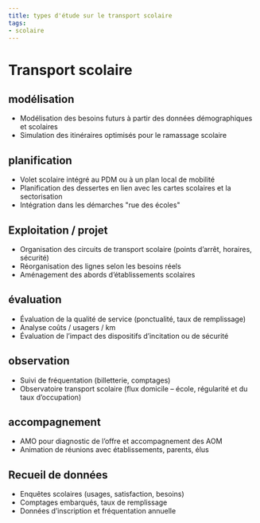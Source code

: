 ```yaml
---
title: types d'étude sur le transport scolaire
tags:
- scolaire
---
```

# Transport scolaire

## modélisation
- Modélisation des besoins futurs à partir des données démographiques et scolaires
- Simulation des itinéraires optimisés pour le ramassage scolaire

## planification
- Volet scolaire intégré au PDM ou à un plan local de mobilité
- Planification des dessertes en lien avec les cartes scolaires et la sectorisation
- Intégration dans les démarches "rue des écoles"

## Exploitation / projet
- Organisation des circuits de transport scolaire (points d’arrêt, horaires, sécurité)
- Réorganisation des lignes selon les besoins réels
- Aménagement des abords d’établissements scolaires

## évaluation
- Évaluation de la qualité de service (ponctualité, taux de remplissage)
- Analyse coûts / usagers / km
- Évaluation de l’impact des dispositifs d’incitation ou de sécurité

## observation
- Suivi de fréquentation (billetterie, comptages)
- Observatoire transport scolaire (flux domicile – école, régularité et du taux d’occupation)

## accompagnement
- AMO pour diagnostic de l’offre et accompagnement des AOM
- Animation de réunions avec établissements, parents, élus

## Recueil de données
- Enquêtes scolaires (usages, satisfaction, besoins)
- Comptages embarqués, taux de remplissage
- Données d’inscription et fréquentation annuelle
